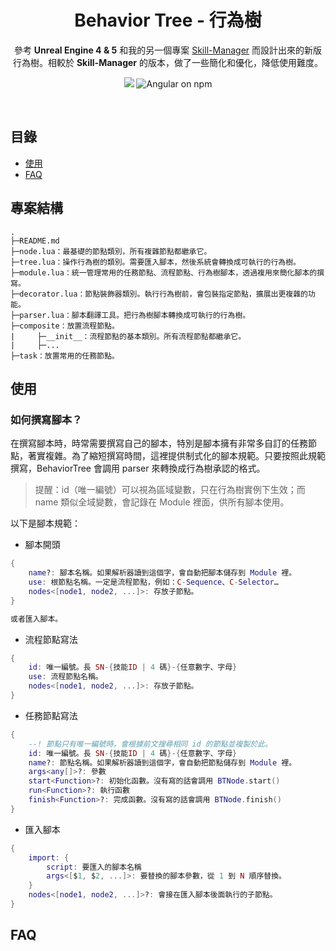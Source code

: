 <h1 align=center>Behavior Tree - 行為樹</h1>
<p align=center>參考 <b>Unreal Engine 4 & 5</b> 和我的另一個專案 <a href="https://github.com/sugky7302/skill-manager">Skill-Manager</a> 而設計出來的新版行為樹。相較於 <b>Skill-Manager</b> 的版本，做了一些簡化和優化，降低使用難度。</p>
<p align="center">
    <img src="https://img.shields.io/badge/platform-War3-blue"/>
    <img src="https://img.shields.io/badge/lua-5.4-yellow" alt="Angular on npm" />
</p>
<br/>

## 目錄
- [使用](#使用)
- [FAQ](#faq)

## 專案結構
```
.
├─README.md
├─node.lua：最基礎的節點類別，所有複雜節點都繼承它。
├─tree.lua：操作行為樹的類別。需要匯入腳本，然後系統會轉換成可執行的行為樹。
├─module.lua：統一管理常用的任務節點、流程節點、行為樹腳本，透過複用來簡化腳本的撰寫。
├─decorator.lua：節點裝飾器類別。執行行為樹前，會包裝指定節點，擴展出更複雜的功能。
├─parser.lua：腳本翻譯工具。把行為樹腳本轉換成可執行的行為樹。
├─composite：放置流程節點。
|     ├─__init__：流程節點的基本類別。所有流程節點都繼承它。
|     ├─...
├─task：放置常用的任務節點。
```

## 使用
### 如何撰寫腳本？
在撰寫腳本時，時常需要撰寫自己的腳本，特別是腳本擁有非常多自訂的任務節點，著實複雜。為了縮短撰寫時間，這裡提供制式化的腳本規範。只要按照此規範撰寫，BehaviorTree 會調用 parser 來轉換成行為樹承認的格式。

>提醒：id（唯一編號）可以視為區域變數，只在行為樹實例下生效；而 name 類似全域變數，會記錄在 Module 裡面，供所有腳本使用。

以下是腳本規範：
- 腳本開頭
```lua
{
    name?: 腳本名稱。如果解析器讀到這個字，會自動把腳本儲存到 Module 裡。
    use: 根節點名稱。一定是流程節點，例如：C-Sequence、C-Selector…
    nodes<[node1, node2, ...]>: 存放子節點。
}

或者匯入腳本。
```
- 流程節點寫法
```lua
{
    id: 唯一編號。長 SN-{技能ID | 4 碼}-{任意數字、字母}
    use: 流程節點名稱。
    nodes<[node1, node2, ...]>: 存放子節點。
}
```
- 任務節點寫法
```lua
{
    --! 節點只有唯一編號時，會根據前文搜尋相同 id 的節點並複製於此。
    id: 唯一編號。長 SN-{技能ID | 4 碼}-{任意數字、字母}
    name?: 節點名稱。如果解析器讀到這個字，會自動把節點儲存到 Module 裡。
    args<any[]>?: 參數
    start<Function>?: 初始化函數。沒有寫的話會調用 BTNode.start()
    run<Function>?: 執行函數
    finish<Function>?: 完成函數。沒有寫的話會調用 BTNode.finish()
}
```
- 匯入腳本
```lua
{
    import: {
        script: 要匯入的腳本名稱
        args<[$1, $2, ...]>: 要替換的腳本參數，從 1 到 N 順序替換。
    }
    nodes<[node1, node2, ...]>?: 會接在匯入腳本後面執行的子節點。
}
```

## FAQ